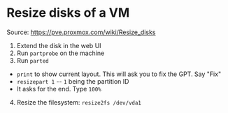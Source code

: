 # Resize disks of a VM

Source: <https://pve.proxmox.com/wiki/Resize_disks>

1. Extend the disk in the web UI
2. Run `partprobe` on the machine
3. Run `parted`
  * `print` to show current layout. This will ask you to fix the GPT. Say "Fix"
  * `resizepart 1` -- `1` being the partition ID
  * It asks for the end. Type `100%`
4. Resize the filesystem: `resize2fs /dev/vda1`
